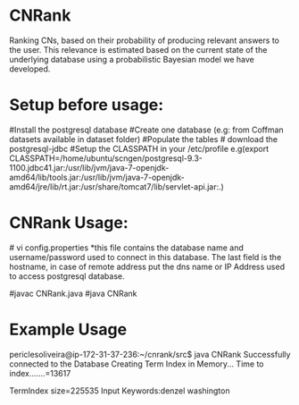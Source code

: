 CNRank
==================
Ranking CNs, based on their probability of producing relevant answers to the user. This relevance is estimated based on the current state of the underlying
database using a probabilistic Bayesian model we have developed.


Setup before usage:
====================
\#Install the postgresql database
\#Create one database (e.g: from Coffman datasets available in dataset folder)
\#Populate the tables
\# download the postgresql-jdbc
\#Setup the CLASSPATH in your /etc/profile
 e.g(export CLASSPATH=/home/ubuntu/scngen/postgresql-9.3-1100.jdbc41.jar:/usr/lib/jvm/java-7-openjdk-amd64/lib/tools.jar:/usr/lib/jvm/java-7-openjdk-amd64/jre/lib/rt.jar:/usr/share/tomcat7/lib/servlet-api.jar:.)

CNRank Usage:
===================
\# vi config.properties
  *this file contains the database name and username/password used to connect in this database. The last field is the hostname, in case of remote address put the dns name or IP Address used to access postgresql database.

\#javac CNRank.java
\#java CNRank

Example Usage
===================

periclesoliveira@ip-172-31-37-236:~/cnrank/src$ java CNRank
Successfully connected to the Database
Creating Term Index in Memory...
Time to index.......=13617

TermIndex size=225535
Input Keywords:denzel washington

